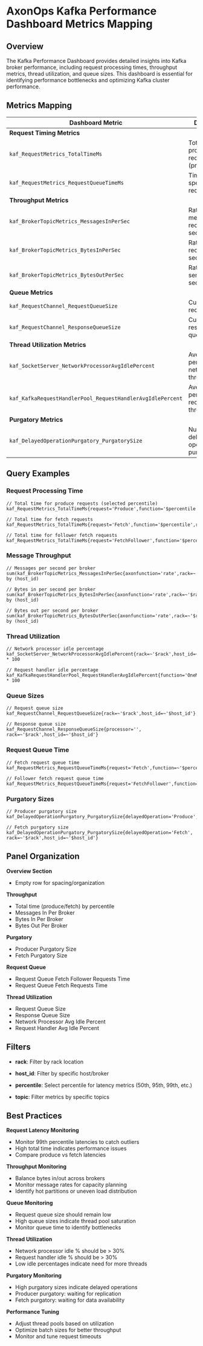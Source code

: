 # AxonOps Kafka Performance Dashboard Metrics Mapping

## Overview

The Kafka Performance Dashboard provides detailed insights into Kafka broker performance, including request processing times, throughput metrics, thread utilization, and queue sizes. This dashboard is essential for identifying performance bottlenecks and optimizing Kafka cluster performance.

## Metrics Mapping

| Dashboard Metric | Description | Attributes |
|-----------------|-----------|-------------|
| **Request Timing Metrics** | | | |
| `kaf_RequestMetrics_TotalTimeMs` | Total time to process requests (produce/fetch) | request={Produce,Fetch,FetchFollower} |
| `kaf_RequestMetrics_RequestQueueTimeMs` | Time requests spend in request queue | request={Fetch,FetchFollower} |
| **Throughput Metrics** | | | |
| `kaf_BrokerTopicMetrics_MessagesInPerSec` | Rate of messages received per second | topic={topic} |
| `kaf_BrokerTopicMetrics_BytesInPerSec` | Rate of bytes received per second | topic={topic} |
| `kaf_BrokerTopicMetrics_BytesOutPerSec` | Rate of bytes sent per second | topic={topic} |
| **Queue Metrics** | | | |
| `kaf_RequestChannel_RequestQueueSize` | Current size of request queue | - |
| `kaf_RequestChannel_ResponseQueueSize` | Current size of response queue | processor={id} |
| **Thread Utilization Metrics** | | | |
| `kaf_SocketServer_NetworkProcessorAvgIdlePercent` | Average idle percentage of network threads | - |
| `kaf_KafkaRequestHandlerPool_RequestHandlerAvgIdlePercent` | Average idle percentage of request handler threads | - |
| **Purgatory Metrics** | | | |
| `kaf_DelayedOperationPurgatory_PurgatorySize` | Number of delayed operations in purgatory | delayedOperation={Produce,Fetch} |

## Query Examples

### Request Processing Time
```promql
// Total time for produce requests (selected percentile)
kaf_RequestMetrics_TotalTimeMs{request='Produce',function='$percentile',rack=~'$rack',host_id=~'$host_id'}

// Total time for fetch requests
kaf_RequestMetrics_TotalTimeMs{request='Fetch',function='$percentile',rack=~'$rack',host_id=~'$host_id'}

// Total time for follower fetch requests
kaf_RequestMetrics_TotalTimeMs{request='FetchFollower',function='$percentile',rack=~'$rack',host_id=~'$host_id'}
```

### Message Throughput
```promql
// Messages per second per broker
sum(kaf_BrokerTopicMetrics_MessagesInPerSec{axonfunction='rate',rack=~'$rack',host_id=~'$host_id',topic=~'$topic'}) by (host_id)

// Bytes in per second per broker
sum(kaf_BrokerTopicMetrics_BytesInPerSec{axonfunction='rate',rack=~'$rack',host_id=~'$host_id',topic=~'$topic'}) by (host_id)

// Bytes out per second per broker
sum(kaf_BrokerTopicMetrics_BytesOutPerSec{axonfunction='rate',rack=~'$rack',host_id=~'$host_id',topic=~'$topic'}) by (host_id)
```

### Thread Utilization
```promql
// Network processor idle percentage
kaf_SocketServer_NetworkProcessorAvgIdlePercent{rack=~'$rack',host_id=~'$host_id'} * 100

// Request handler idle percentage
kaf_KafkaRequestHandlerPool_RequestHandlerAvgIdlePercent{function='OneMinuteRate',rack=~'$rack',host_id=~'$host_id'} * 100
```

### Queue Sizes
```promql
// Request queue size
kaf_RequestChannel_RequestQueueSize{rack=~'$rack',host_id=~'$host_id'}

// Response queue size
kaf_RequestChannel_ResponseQueueSize{processor='', rack=~'$rack',host_id=~'$host_id'}
```

### Request Queue Time
```promql
// Fetch request queue time
kaf_RequestMetrics_RequestQueueTimeMs{request='Fetch',function=~'$percentile',rack=~'$rack',host_id=~'$host_id'}

// Follower fetch request queue time
kaf_RequestMetrics_RequestQueueTimeMs{request='FetchFollower',function=~'$percentile',rack=~'$rack',host_id=~'$host_id'}
```

### Purgatory Sizes
```promql
// Producer purgatory size
kaf_DelayedOperationPurgatory_PurgatorySize{delayedOperation='Produce',rack=~'$rack',host_id=~'$host_id'}

// Fetch purgatory size
kaf_DelayedOperationPurgatory_PurgatorySize{delayedOperation='Fetch', rack=~'$rack',host_id=~'$host_id'}
```

## Panel Organization

**Overview Section**

   - Empty row for spacing/organization

**Throughput**

   - Total time (produce/fetch) by percentile
   - Messages In Per Broker
   - Bytes In Per Broker
   - Bytes Out Per Broker

**Purgatory**

   - Producer Purgatory Size
   - Fetch Purgatory Size

**Request Queue**

   - Request Queue Fetch Follower Requests Time
   - Request Queue Fetch Requests Time

**Thread Utilization**

   - Request Queue Size
   - Response Queue Size
   - Network Processor Avg Idle Percent
   - Request Handler Avg Idle Percent

## Filters

- **rack**: Filter by rack location

- **host_id**: Filter by specific host/broker

- **percentile**: Select percentile for latency metrics (50th, 95th, 99th, etc.)

- **topic**: Filter metrics by specific topics

## Best Practices

**Request Latency Monitoring**

   - Monitor 99th percentile latencies to catch outliers
   - High total time indicates performance issues
   - Compare produce vs fetch latencies

**Throughput Monitoring**

   - Balance bytes in/out across brokers
   - Monitor message rates for capacity planning
   - Identify hot partitions or uneven load distribution

**Queue Monitoring**

   - Request queue size should remain low
   - High queue sizes indicate thread pool saturation
   - Monitor queue time to identify bottlenecks

**Thread Utilization**

   - Network processor idle % should be > 30%
   - Request handler idle % should be > 30%  
   - Low idle percentages indicate need for more threads

**Purgatory Monitoring**

   - High purgatory sizes indicate delayed operations
   - Producer purgatory: waiting for replication
   - Fetch purgatory: waiting for data availability

**Performance Tuning**

   - Adjust thread pools based on utilization
   - Optimize batch sizes for better throughput
   - Monitor and tune request timeouts